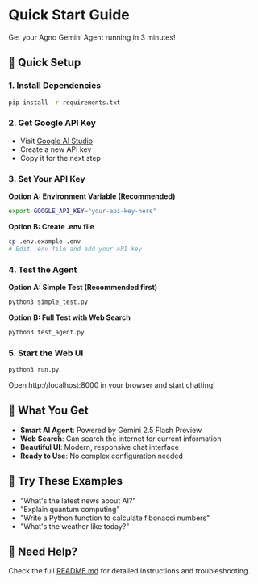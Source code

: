 # Quick Start Guide

Get your Agno Gemini Agent running in 3 minutes!

## 🚀 Quick Setup

### 1. Install Dependencies
```bash
pip install -r requirements.txt
```

### 2. Get Google API Key
- Visit [Google AI Studio](https://aistudio.google.com/app/apikey)
- Create a new API key
- Copy it for the next step

### 3. Set Your API Key

**Option A: Environment Variable (Recommended)**
```bash
export GOOGLE_API_KEY="your-api-key-here"
```

**Option B: Create .env file**
```bash
cp .env.example .env
# Edit .env file and add your API key
```

### 4. Test the Agent

**Option A: Simple Test (Recommended first)**
```bash
python3 simple_test.py
```

**Option B: Full Test with Web Search**
```bash
python3 test_agent.py
```

### 5. Start the Web UI
```bash
python3 run.py
```

Open http://localhost:8000 in your browser and start chatting!

## 🎯 What You Get

- **Smart AI Agent**: Powered by Gemini 2.5 Flash Preview
- **Web Search**: Can search the internet for current information
- **Beautiful UI**: Modern, responsive chat interface
- **Ready to Use**: No complex configuration needed

## 💬 Try These Examples

- "What's the latest news about AI?"
- "Explain quantum computing"
- "Write a Python function to calculate fibonacci numbers"
- "What's the weather like today?"

## 🔧 Need Help?

Check the full [README.md](README.md) for detailed instructions and troubleshooting. 